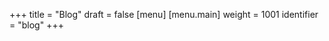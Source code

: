 +++
title = "Blog"
draft = false
[menu]
  [menu.main]
    weight = 1001
    identifier = "blog"
+++
